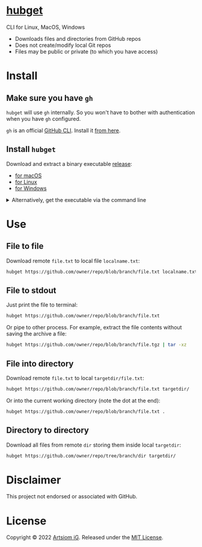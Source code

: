 # [hubget](https://github.com/rtmigo/hubget)  

CLI for Linux, MacOS, Windows

* Downloads files and directories from GitHub repos
* Does not create/modify local Git repos
* Files may be public or private (to which you have access)



# Install

## Make sure you have `gh`

`hubget` will use `gh` internally. So you won't have to bother with 
authentication when you have `gh` configured.

`gh` is an official [GitHub CLI](https://cli.github.com/). Install it [from
here](https://github.com/cli/cli#installation).

## Install `hubget`

Download and extract a binary executable [release](https://github.com/rtmigo/hubget/releases):

* [for macOS](https://github.com/rtmigo/hubget/releases/latest/download/hubget_darwin_amd64.tgz)
* [for Linux](https://github.com/rtmigo/hubget/releases/latest/download/hubget_linux_amd64.tgz)
* [for Windows](https://github.com/rtmigo/hubget/releases/latest/download/hubget_windows_amd64.zip)

<details><summary>Alternatively, get the executable via the command line</summary>

### Linux

```bash
# download and extract to current working directory
wget -c -O - \
  https://github.com/rtmigo/hubget/releases/latest/download/hubget_linux_amd64.tgz \
  | tar -xz

# check it runs
./hubget --version

# maybe move to some directory in your $PATH
mv -v ./hubget "$HOME/.local/bin/"
```
</details>

# Use

## File to file

Download remote `file.txt` to local file `localname.txt`:

```bash
hubget https://github.com/owner/repo/blob/branch/file.txt localname.txt
```

## File to stdout

Just print the file to terminal:

```bash
hubget https://github.com/owner/repo/blob/branch/file.txt
```

Or pipe to other process. For example, extract the file contents without
saving the archive a file:

```bash
hubget https://github.com/owner/repo/blob/branch/file.tgz | tar -xz
```

## File into directory

Download remote `file.txt` to local `targetdir/file.txt`:

```bash
hubget https://github.com/owner/repo/blob/branch/file.txt targetdir/
```

Or into the current working directory (note the dot at the end):

```bash
hubget https://github.com/owner/repo/blob/branch/file.txt .
```

## Directory to directory

Download all files from remote `dir` storing them inside local `targetdir`:

```bash
hubget https://github.com/owner/repo/tree/branch/dir targetdir/
```

# Disclaimer

This project not endorsed or associated with GitHub.

# License

Copyright © 2022 [Artsiom iG](https://github.com/rtmigo).
Released under the [MIT License](LICENSE).

